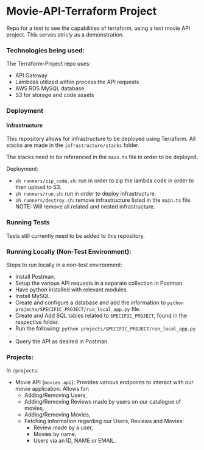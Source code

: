 
# Movie-API-Terraform Project

Repo for a test to see the capabilities of terraform, using a test movie API project. This serves stricly as a demonstration.

### Technologies being used:

The Terraform-Project repo uses:

- API Gateway
- Lambdas utilized within process the API requests
- AWS RDS MySQL database
- S3 for storage and code assets

### Deployment

#### Infrastructure

This repository allows for infrastructure to be deployed using Terraform. All stacks are made in the `infrastructure/stacks` folder.

The stacks need to be referenced in the `main.ts` file in order to be deployed.

Deployment:

- `sh runners/zip_code.sh`: run in order to zip the lambda code in order to then upload to S3.
- `sh runners/run.sh`: run in order to deploy infrastructure.
- `sh runners/destroy.sh`: remove infrastructure listed in the `main.ts` file. NOTE: Will remove all related and nested infrastructure.

### Running Tests

Tests still currently need to be added to this repository.

### Running Locally (Non-Test Environment):

Steps to run locally in a non-test environment:

- Install Postman.
- Setup the various API requests in a separate collection in Postman.
- Have python installed with relevant modules.
- Install MySQL.
- Create and configure a database and add the information to `python projects/SPECIFIC_PROJECT/run_local_app.py` file.
- Create and Add SQL tables related to `SPECIFIC_PROJECT`, found in the respective folder.
- Run the following: `python projects/SPECIFIC_PROJECT/run_local_app.py` .
- Query the API as desired in Postman.

### Projects:

In `/projects`:

- Movie API (`movies_api`): Provides various endpoints to interact with our movie application. Allows for:
    - Adding/Removing Users, 
    - Adding/Removing Reviews made by users on our catalogue of movies,
    - Adding/Removing Movies,
    - Fetching information regarding our Users, Reviews and Movies:
        - Review made by a user,
        - Movies by name,
        - Users via an ID, NAME or EMAIL.

